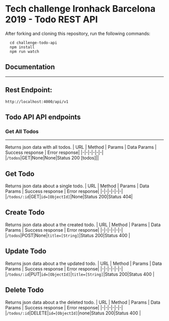 # Tech challenge Ironhack Barcelona 2019 - Todo REST API

After forking and cloning this repository, run the following commands:
```
  cd challenge-todo-api
  npm install
  npm run watch
```

## Documentation
----
## Rest Endpoint:
`http://localhost:4000/api/v1`

## Todo API API endpoints

### Get All Todos
----
  Returns json data with all todos.
  | URL | Method | Params | Data Params | Success response | Error response|
  |-|-|-|-|-|-|
  |`/todos`|GET|None|None|Status 200 [todos]||


**Get Todo**
----
  Returns json data about a single todo.
  | URL | Method | Params | Data Params | Success response | Error response|
  |-|-|-|-|-|-|
  |`/todos/:id`|GET|`id=[ObjectId]`|None|Status 200|Status 404|

**Create Todo**
----
  Returns json data about a the created todo.
  | URL | Method | Params | Data Params | Success response | Error response|
  |-|-|-|-|-|-|
  |`/todos`|POST|None|`title=[String]`|Status 200|Status 400 |

**Update Todo**
----
  Returns json data about a the updated todo.
  | URL | Method | Params | Data Params | Success response | Error response|
  |-|-|-|-|-|-|
  |`/todos/:id`|PUT|`id=[ObjectId]`|`title=[String]`|Status 200|Status 400 |


**Delete Todo**
----
  Returns json data about a the deleted todo.
  | URL | Method | Params | Data Params | Success response | Error response|
  |-|-|-|-|-|-|
  |`/todos/:id`|DELETE|`id=[ObjectId]`|none|Status 200|Status 400 |
